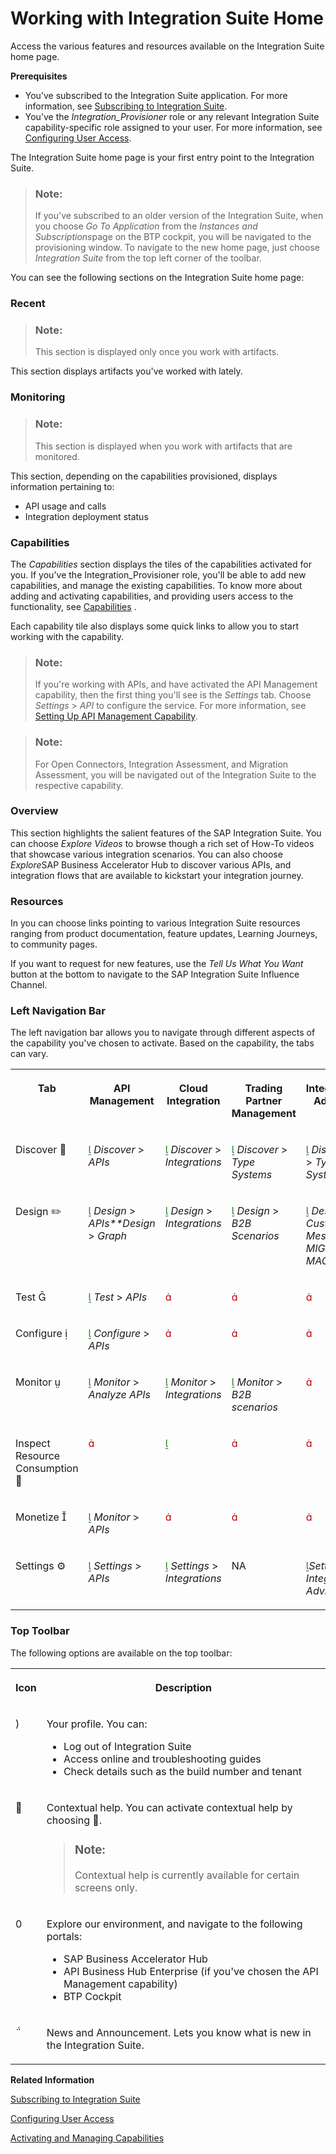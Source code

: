 <!-- loioa53dce3b57ba4915b055343f783300a5 -->

<link rel="stylesheet" type="text/css" href="../css/sap-icons.css"/>

# Working with Integration Suite Home

Access the various features and resources available on the Integration Suite home page.

**Prerequisites**

-   You’ve subscribed to the Integration Suite application. For more information, see [Subscribing to Integration Suite](../10-InitialSetup/subscribing-to-integration-suite-8a3c8b7.md).
-   You’ve the *Integration\_Provisioner* role or any relevant Integration Suite capability-specific role assigned to your user. For more information, see [Configuring User Access](configuring-user-access-2c6214a.md).



The Integration Suite home page is your first entry point to the Integration Suite.

> ### Note:  
> If you've subscribed to an older version of the Integration Suite, when you choose *Go To Application* from the *Instances and Subscriptions*page on the BTP cockpit, you will be navigated to the provisioning window. To navigate to the new home page, just choose *Integration Suite* from the top left corner of the toolbar.

You can see the following sections on the Integration Suite home page:





### Recent

> ### Note:  
> This section is displayed only once you work with artifacts.

This section displays artifacts you've worked with lately.



### Monitoring

> ### Note:  
> This section is displayed when you work with artifacts that are monitored.

This section, depending on the capabilities provisioned, displays information pertaining to:

-   API usage and calls
-   Integration deployment status



### Capabilities

The *Capabilities* section displays the tiles of the capabilities activated for you. If you've the Integration\_Provisioner role, you'll be able to add new capabilities, and manage the existing capabilities. To know more about adding and activating capabilities, and providing users access to the functionality, see [Capabilities](capabilities-e1c5b90.md) .

Each capability tile also displays some quick links to allow you to start working with the capability.

> ### Note:  
> If you're working with APIs, and have activated the API Management capability, then the first thing you'll see is the *Settings* tab. Choose *Settings* \> *API* to configure the service. For more information, see [Setting Up API Management Capability](../50-Development/setting-up-api-management-capability-f34e86c.md).

> ### Note:  
> For Open Connectors, Integration Assessment, and Migration Assessment, you will be navigated out of the Integration Suite to the respective capability.



### Overview

This section highlights the salient features of the SAP Integration Suite. You can choose *Explore Videos* to browse though a rich set of How-To videos that showcase various integration scenarios. You can also choose *Explore*SAP Business Accelerator Hub to discover various APIs, and integration flows that are available to kickstart your integration journey.



### Resources

In you can choose links pointing to various Integration Suite resources ranging from product documentation, feature updates, Learning Journeys, to community pages.

If you want to request for new features, use the *Tell Us What You Want* button at the bottom to navigate to the SAP Integration Suite Influence Channel.



### Left Navigation Bar

The left navigation bar allows you to navigate through different aspects of the capability you've chosen to activate. Based on the capability, the tabs can vary.


<table>
<tr>
<th valign="top">

Tab



</th>
<th valign="top">

API Management



</th>
<th valign="top">

Cloud Integration



</th>
<th valign="top">

Trading Partner Management



</th>
<th valign="top">

Integration Advisor



</th>
</tr>
<tr>
<td valign="top">

Discover <span class="SAP-icons"></span>



</td>
<td valign="top">

<span style="color:#2B7D2B;"><span class="SAP-icons"></span></span> *Discover* \> *APIs*



</td>
<td valign="top">

<span style="color:#2B7D2B;"><span class="SAP-icons"></span></span> *Discover* \> *Integrations*



</td>
<td valign="top">

<span style="color:#2B7D2B;"><span class="SAP-icons"></span></span> *Discover* \> *Type Systems*



</td>
<td valign="top">

<span style="color:#2B7D2B;"><span class="SAP-icons"></span></span> *Discover* \> *Type Systems*



</td>
</tr>
<tr>
<td valign="top">

Design :pencil2:



</td>
<td valign="top">

<span style="color:#2B7D2B;"><span class="SAP-icons"></span></span> *Design* \> *APIs**Design* \> *Graph*



</td>
<td valign="top">

<span style="color:#2B7D2B;"><span class="SAP-icons"></span></span> *Design* \> *Integrations*



</td>
<td valign="top">

<span style="color:#2B7D2B;"><span class="SAP-icons"></span></span> *Design* \> *B2B Scenarios*



</td>
<td valign="top">

<span style="color:#2B7D2B;"><span class="SAP-icons"></span></span> *Design* \> *Custom Messages, MIGs, and MAGs*



</td>
</tr>
<tr>
<td valign="top">

Test <span class="SAP-icons"></span>



</td>
<td valign="top">

<span style="color:#2B7D2B;"><span class="SAP-icons"></span></span> *Test* \> *APIs*



</td>
<td valign="top">

<span style="color:#BB0000;"><span class="SAP-icons"></span></span>



</td>
<td valign="top">

<span style="color:#BB0000;"><span class="SAP-icons"></span></span>



</td>
<td valign="top">

<span style="color:#BB0000;"><span class="SAP-icons"></span></span>



</td>
</tr>
<tr>
<td valign="top">

Configure <span class="SAP-icons"></span>



</td>
<td valign="top">

<span style="color:#2B7D2B;"><span class="SAP-icons"></span></span> *Configure* \> *APIs*



</td>
<td valign="top">

<span style="color:#BB0000;"><span class="SAP-icons"></span></span>



</td>
<td valign="top">

<span style="color:#BB0000;"><span class="SAP-icons"></span></span>



</td>
<td valign="top">

<span style="color:#BB0000;"><span class="SAP-icons"></span></span>



</td>
</tr>
<tr>
<td valign="top">

Monitor <span class="SAP-icons"></span>



</td>
<td valign="top">

<span style="color:#2B7D2B;"><span class="SAP-icons"></span></span> *Monitor* \> *Analyze APIs*



</td>
<td valign="top">

<span style="color:#2B7D2B;"><span class="SAP-icons"></span></span> *Monitor* \> *Integrations*



</td>
<td valign="top">

<span style="color:#2B7D2B;"><span class="SAP-icons"></span></span> *Monitor* \> *B2B scenarios*



</td>
<td valign="top">

<span style="color:#BB0000;"><span class="SAP-icons"></span></span>



</td>
</tr>
<tr>
<td valign="top">

Inspect Resource Consumption <span class="SAP-icons"></span> 



</td>
<td valign="top">

<span style="color:#BB0000;"><span class="SAP-icons"></span></span>



</td>
<td valign="top">

<span style="color:#2B7D2B;"><span class="SAP-icons"></span></span> 



</td>
<td valign="top">

<span style="color:#BB0000;"><span class="SAP-icons"></span></span>



</td>
<td valign="top">

<span style="color:#BB0000;"><span class="SAP-icons"></span></span>



</td>
</tr>
<tr>
<td valign="top">

Monetize <span class="SAP-icons"></span>



</td>
<td valign="top">

<span style="color:#2B7D2B;"><span class="SAP-icons"></span></span> *Monitor* \> *APIs*



</td>
<td valign="top">

<span style="color:#BB0000;"><span class="SAP-icons"></span></span>



</td>
<td valign="top">

<span style="color:#BB0000;"><span class="SAP-icons"></span></span>



</td>
<td valign="top">

<span style="color:#BB0000;"><span class="SAP-icons"></span></span>



</td>
</tr>
<tr>
<td valign="top">

Settings :gear:



</td>
<td valign="top">

<span style="color:#2B7D2B;"><span class="SAP-icons"></span></span> *Settings* \> *APIs*



</td>
<td valign="top">

<span style="color:#2B7D2B;"><span class="SAP-icons"></span></span> *Settings* \> *Integrations*



</td>
<td valign="top">

NA



</td>
<td valign="top">

<span style="color:#2B7D2B;"><span class="SAP-icons"></span></span>*Settings* \> *Integration Advisor*



</td>
</tr>
</table>



### Top Toolbar

The following options are available on the top toolbar:


<table>
<tr>
<th valign="top">

Icon



</th>
<th valign="top">

Description



</th>
</tr>
<tr>
<td valign="top">

<span class="SAP-icons"></span>



</td>
<td valign="top">

Your profile. You can:

-   Log out of Integration Suite
-   Access online and troubleshooting guides
-   Check details such as the build number and tenant



</td>
</tr>
<tr>
<td valign="top">

<span class="SAP-icons"></span>



</td>
<td valign="top">

Contextual help. You can activate contextual help by choosing <span class="SAP-icons"></span>.

> ### Note:  
> Contextual help is currently available for certain screens only.



</td>
</tr>
<tr>
<td valign="top">

<span class="SAP-icons"></span>



</td>
<td valign="top">

Explore our environment, and navigate to the following portals:

-   SAP Business Accelerator Hub
-   API Business Hub Enterprise \(if you've chosen the API Management capability\)
-   BTP Cockpit



</td>
</tr>
<tr>
<td valign="top">

<span class="SAP-icons"></span>



</td>
<td valign="top">

News and Announcement. Lets you know what is new in the Integration Suite.



</td>
</tr>
</table>

**Related Information**  


[Subscribing to Integration Suite](../10-InitialSetup/subscribing-to-integration-suite-8a3c8b7.md "Subscribe to the Integration Suite application from the Subscriptions page in the SAP BTP cockpit.")

[Configuring User Access](configuring-user-access-2c6214a.md "Create and modify application roles and assign users to these roles.")

[Activating and Managing Capabilities](activating-and-managing-capabilities-2ffb343.md "Activate capabilities for the SAP Integration Suite.")

